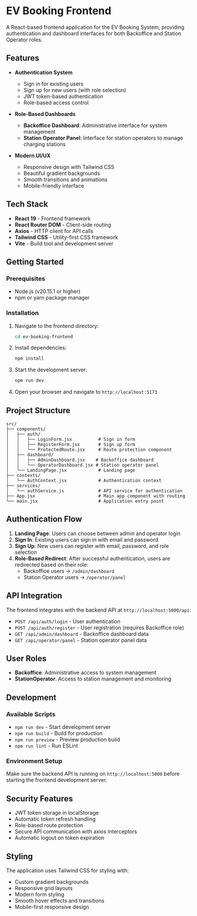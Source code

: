 # EV Booking Frontend

A React-based frontend application for the EV Booking System, providing authentication and dashboard interfaces for both Backoffice and Station Operator roles.

## Features

- **Authentication System**
  - Sign in for existing users
  - Sign up for new users (with role selection)
  - JWT token-based authentication
  - Role-based access control

- **Role-Based Dashboards**
  - **Backoffice Dashboard**: Administrative interface for system management
  - **Station Operator Panel**: Interface for station operators to manage charging stations

- **Modern UI/UX**
  - Responsive design with Tailwind CSS
  - Beautiful gradient backgrounds
  - Smooth transitions and animations
  - Mobile-friendly interface

## Tech Stack

- **React 19** - Frontend framework
- **React Router DOM** - Client-side routing
- **Axios** - HTTP client for API calls
- **Tailwind CSS** - Utility-first CSS framework
- **Vite** - Build tool and development server

## Getting Started

### Prerequisites

- Node.js (v20.15.1 or higher)
- npm or yarn package manager

### Installation

1. Navigate to the frontend directory:
   ```bash
   cd ev-booking-frontend
   ```

2. Install dependencies:
   ```bash
   npm install
   ```

3. Start the development server:
   ```bash
   npm run dev
   ```

4. Open your browser and navigate to `http://localhost:5173`

## Project Structure

```
src/
├── components/
│   ├── auth/
│   │   ├── LoginForm.jsx          # Sign in form
│   │   ├── RegisterForm.jsx       # Sign up form
│   │   └── ProtectedRoute.jsx     # Route protection component
│   ├── dashboard/
│   │   ├── AdminDashboard.jsx    # Backoffice dashboard
│   │   └── OperatorDashboard.jsx # Station operator panel
│   └── LandingPage.jsx            # Landing page
├── contexts/
│   └── AuthContext.jsx            # Authentication context
├── services/
│   └── authService.js             # API service for authentication
├── App.jsx                        # Main app component with routing
└── main.jsx                       # Application entry point
```

## Authentication Flow

1. **Landing Page**: Users can choose between admin and operator login
2. **Sign In**: Existing users can sign in with email and password
3. **Sign Up**: New users can register with email, password, and role selection
4. **Role-Based Redirect**: After successful authentication, users are redirected based on their role:
   - Backoffice users → `/admin/dashboard`
   - Station Operator users → `/operator/panel`

## API Integration

The frontend integrates with the backend API at `http://localhost:5000/api`:

- `POST /api/auth/login` - User authentication
- `POST /api/auth/register` - User registration (requires Backoffice role)
- `GET /api/admin/dashboard` - Backoffice dashboard data
- `GET /api/operator/panel` - Station operator panel data

## User Roles

- **Backoffice**: Administrative access to system management
- **StationOperator**: Access to station management and monitoring

## Development

### Available Scripts

- `npm run dev` - Start development server
- `npm run build` - Build for production
- `npm run preview` - Preview production build
- `npm run lint` - Run ESLint

### Environment Setup

Make sure the backend API is running on `http://localhost:5000` before starting the frontend development server.

## Security Features

- JWT token storage in localStorage
- Automatic token refresh handling
- Role-based route protection
- Secure API communication with axios interceptors
- Automatic logout on token expiration

## Styling

The application uses Tailwind CSS for styling with:
- Custom gradient backgrounds
- Responsive grid layouts
- Modern form styling
- Smooth hover effects and transitions
- Mobile-first responsive design